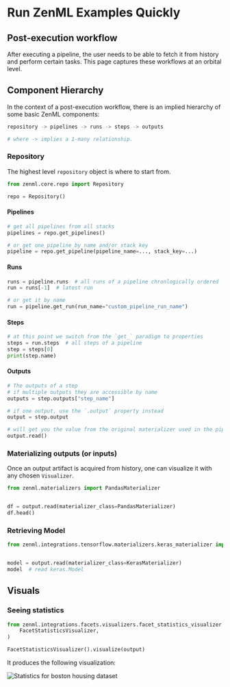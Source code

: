 # Run ZenML Examples Quickly

## Post-execution workflow

After executing a pipeline, the user needs to be able to fetch it from history and perform certain tasks. This page 
captures these workflows at an orbital level.

## Component Hierarchy

In the context of a post-execution workflow, there is an implied hierarchy of some basic ZenML components:

```bash
repository -> pipelines -> runs -> steps -> outputs

# where -> implies a 1-many relationship.
```

### Repository

The highest level `repository` object is where to start from.

```python
from zenml.core.repo import Repository

repo = Repository()
```

#### Pipelines

```python
# get all pipelines from all stacks
pipelines = repo.get_pipelines()  

# or get one pipeline by name and/or stack key
pipeline = repo.get_pipeline(pipeline_name=..., stack_key=...)
```

#### Runs

```python
runs = pipeline.runs  # all runs of a pipeline chronlogically ordered
run = runs[-1]  # latest run

# or get it by name
run = pipeline.get_run(run_name="custom_pipeline_run_name")
```

#### Steps

```python
# at this point we switch from the `get_` paradigm to properties
steps = run.steps  # all steps of a pipeline
step = steps[0] 
print(step.name)
```

#### Outputs

```python
# The outputs of a step
# if multiple outputs they are accessible by name
outputs = step.outputs["step_name"]

# if one output, use the `.output` property instead 
output = step.output 

# will get you the value from the original materializer used in the pipeline
output.read()  
```

### Materializing outputs (or inputs)

Once an output artifact is acquired from history, one can visualize it with any chosen `Visualizer`.

```python
from zenml.materializers import PandasMaterializer


df = output.read(materializer_class=PandasMaterializer)
df.head()
```

### Retrieving Model

```python
from zenml.integrations.tensorflow.materializers.keras_materializer import KerasMaterializer    


model = output.read(materializer_class=KerasMaterializer)
model  # read keras.Model
```

## Visuals

### Seeing statistics

```python
from zenml.integrations.facets.visualizers.facet_statistics_visualizer import (
    FacetStatisticsVisualizer,
)

FacetStatisticsVisualizer().visualize(output)
```

It produces the following visualization:

![Statistics for boston housing dataset](../../.gitbook/assets/statistics\_boston\_housing.png)
